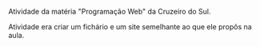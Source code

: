 Atividade da matéria "Programação Web" da Cruzeiro do Sul.



Atividade era criar um fichário e um site semelhante ao que ele propôs na aula.
